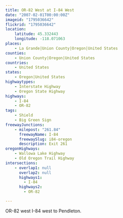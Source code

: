 ```yaml
---
title: OR-82 West at I-84 West
date: "2007-02-01T00:00:00Z"
imageid: "1795036642"
flickrid: "1795036642"
location:
    latitude: 45.332443
    longitude: -118.071063
places:
    - La Grande|Union County|Oregon|United States
counties:
    - Union County|Oregon|United States
countries:
    - United States
states:
    - Oregon|United States
highwaytypes:
    - Interstate Highway
    - Oregon State Highway
highways:
    - I-84
    - OR-82
tags:
    - Shield
    - Big Green Sign
freewayJunctions:
    - milepost: "261.84"
      freewayName: I-84
      freewaySlug: i84-oregon
      description: Exit 261
oregonHighways:
    - Wallowa Lake Highway
    - Old Oregon Trail Highway
intersections:
    - overlap1: null
      overlap2: null
      highways1:
        - I-84
      highways2:
        - OR-82

---
```

OR-82 west I-84 west to Pendleton.